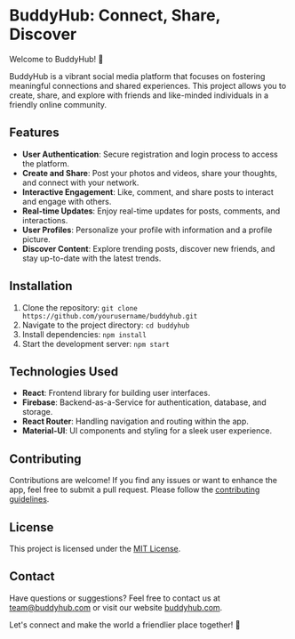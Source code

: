 # BuddyHub: Connect, Share, Discover

Welcome to BuddyHub! 🚀

BuddyHub is a vibrant social media platform that focuses on fostering meaningful connections and shared experiences. This project allows you to create, share, and explore with friends and like-minded individuals in a friendly online community.

## Features

- **User Authentication**: Secure registration and login process to access the platform.
- **Create and Share**: Post your photos and videos, share your thoughts, and connect with your network.
- **Interactive Engagement**: Like, comment, and share posts to interact and engage with others.
- **Real-time Updates**: Enjoy real-time updates for posts, comments, and interactions.
- **User Profiles**: Personalize your profile with information and a profile picture.
- **Discover Content**: Explore trending posts, discover new friends, and stay up-to-date with the latest trends.

## Installation

1. Clone the repository: `git clone https://github.com/yourusername/buddyhub.git`
2. Navigate to the project directory: `cd buddyhub`
3. Install dependencies: `npm install`
4. Start the development server: `npm start`

## Technologies Used

- **React**: Frontend library for building user interfaces.
- **Firebase**: Backend-as-a-Service for authentication, database, and storage.
- **React Router**: Handling navigation and routing within the app.
- **Material-UI**: UI components and styling for a sleek user experience.

## Contributing

Contributions are welcome! If you find any issues or want to enhance the app, feel free to submit a pull request. Please follow the [contributing guidelines](CONTRIBUTING.md).

## License

This project is licensed under the [MIT License](LICENSE).

## Contact

Have questions or suggestions? Feel free to contact us at team@buddyhub.com or visit our website [buddyhub.com](https://www.buddyhub.com).

Let's connect and make the world a friendlier place together! 🌟
